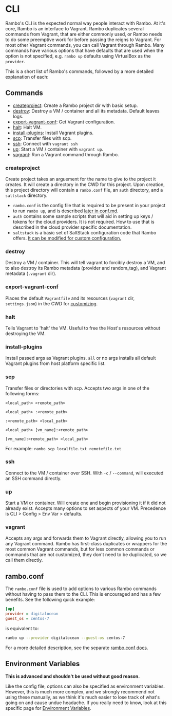 # CLI

Rambo's CLI is the expected normal way people interact with Rambo. At it's core, Rambo is an interface to Vagrant. Rambo duplicates several commands from Vagrant, that are either commonly used, or Rambo needs to do some preemptive work for before passing the reigns to Vagrant. For most other Vagrant commands, you can call Vagrant through Rambo. Many commands have various options that have defaults that are used when the option is not specified, e.g. `rambo up` defaults using VirtualBox as the `provider`.

This is a short list of Rambo's commands, followed by a more detailed explanation of each:

## Commands

- [createproject](#createproject): Create a Rambo project dir with basic setup.
- [destroy](#destroy): Destroy a VM / container and all its metadata. Default leaves logs.
- [export-vagrant-conf](#export-vagrant-conf): Get Vagrant configuration.
- [halt](#halt): Halt VM.
- [install-plugins](#install-plugins): Install Vagrant plugins.
- [scp](#scp): Transfer files with scp.
- [ssh](#ssh): Connect with `vagrant ssh`
- [up](#up): Start a VM / container with `vagrant up`.
- [vagrant](#vagrant): Run a Vagrant command through Rambo.

### createproject

Create project takes an arguement for the name to give to the project it creates. It will create a directory in the CWD for this project. Upon creation, this project directory will contain a `rambo.conf` file, an `auth` directory, and a `saltstack` directory.

- `rambo.conf` is the config file that is required to be present in your project to run `rambo up`, and is described [later in conf.md](../conf).
- `auth` contains some sample scripts that will aid in setting up keys / tokens for the cloud providers. It is not required. How to use that is described in the cloud provider specific documentation.
- `saltstack` is a basic set of SaltStack configuration code that Rambo offers. [It can be modified for custom configuration.](../customizing)

### destroy

Destroy a VM / container. This will tell vagrant to forcibly destroy a VM, and to also destroy its Rambo metadata (provider and random_tag), and Vagrant metadata (`.vagrant` dir).

### export-vagrant-conf

Places the default `Vagrantfile` and its resources (`vagrant` dir, `settings.json`) in the CWD for [customizing](../customizing).

### halt

Tells Vagrant to 'halt' the VM. Useful to free the Host's resources without destroying the VM.

### install-plugins

 Install passed args as Vagrant plugins. `all` or no args installs all default Vagrant plugins from host platform specific list.

### scp

Transfer files or directories with scp. Accepts two args in one of the
following forms:

    <local_path> <remote_path>

    <local_path> :<remote_path>

    :<remote_path> <local_path>

    <local_path> [vm_name]:<remote_path>

    [vm_name]:<remote_path> <local_path>

For example: `rambo scp localfile.txt remotefile.txt`

### ssh

Connect to the VM / container over SSH. With `-c` / `--command`, will executed an SSH command directly.

### up

Start a VM or container. Will create one and begin provisioning it if it did not already exist. Accepts many options to set aspects of your VM. Precedence is CLI > Config > Env Var > defaults.

### vagrant

Accepts any args and forwards them to Vagrant directly, allowing you to run any Vagrant command. Rambo has first-class duplicates or wrappers for the most common Vagrant commands, but for less common commands or commands that are not customized, they don't need to be duplicated, so we call them directly.

## rambo.conf

The `rambo.conf` file is used to add options to various Rambo commands without having to pass them to the CLI. This is encouraged and has a few benefits. See the following quick example:

```ini
[up]
provider = digitalocean
guest_os = centos-7
```

is equivalent to:

```bash
rambo up --provider digitalocean --guest-os centos-7
```

For a more detailed description, see the separate [rambo.conf docs](../conf).

## Environment Variables

**This is advanced and shouldn't be used without good reason.**

Like the config file, options can also be specified as environment variables. However, this is much more complex, and we strongly recommend not using these manually, as we think it's much easier to lose track of what's going on and cause undue headache. If you really need to know, look at this specific page for [Environment Variables](../env_vars).
